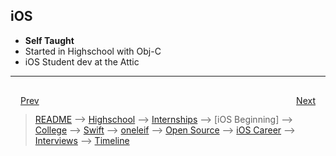## iOS
- **Self Taught**
- Started in Highschool with Obj-C
- iOS Student dev at the Attic

***

<div style="padding: 16;">
	<div style="float: left">
		<a href="../README.md">Prev</a>
	</div>
	<div style="float: right">
		<a href="college.md">Next</a>
	</div>
</div>

> [README](../README.md) --> [Highschool](slides/highschool.md) --> [Internships](slides/internships.md) --> [iOS Beginning] --> [College](slides/college.md) --> [Swift](slides/swift.md) --> [oneleif](slides/oneleif.md) --> [Open Source](slides/open-source.md) --> [iOS Career](slides/iOS-career.md) --> [Interviews](slides/interviews.md) --> [Timeline](slides/timeline.md)